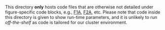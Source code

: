 This directory **only** hosts code files that are otherwise not detailed under figure-specific code blocks, e.g., [F1A](/figures/F1A), [F2A](/figures/F2A), etc. Please note that code inside this directory is given to show run-time parameters, and it is unlikely to run *off-the-shelf* as code is tailored for our cluster environment. 
